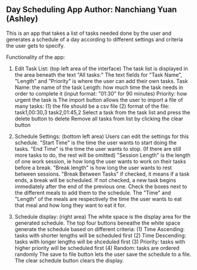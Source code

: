 Day Scheduling App
Author: Nanchiang Yuan (Ashley)
-----------------------------------------------------------
This is an app that takes a list of tasks needed done by the user and generates a schedule of a day 
according to different settings and criteria the user gets to specify.

Functionality of the app:
1. Edit Task List: (top left area of the interface)
   The task list is displayed in the area beneath the text "All tasks:"
   The text fields for "Task Name", "Length" and "Priority" is where the user can add their own tasks.
     Task Name: the name of the task
     Length: how much time the task needs in order to complete it (input format: "01:30" for 90 minutes) 
     Priority: how urgent the task is
   The import button allows the user to import a file of many tasks:
     (1) the file should be a csv file
     (2) format of the file:
         task1,00:30,3
         task2,01:45,2
   Select a task from the task list and press the delete button to delete
   Remove all tasks from list by clicking the clear button

2. Schedule Settings: (bottom left area)
   Users can edit the settings for this schedule.
   "Start Time" is the time the user wants to start doing the tasks.
   "End Time" is the time the user wants to stop. (If there are still more tasks to do, the rest will be omitted)
   "Session Length" is the length of one work session, ie how long the user wants to work on their tasks before a break.
   "Break length" is how long the user wants to rest between sessions.
   "Break Between Tasks" if checked, it means if a task ends, a break will be scheduled.
   If not checked, a new task begins immediately after the end of the previous one.
   Check the boxes next to the different meals to add them to the schedule.
   The "Time" and "Length" of the meals are respectively the time the user wants to eat that meal and how long they want to eat it for.
   
3. Schedule display: (right area)
   The white space is the display area for the generated schedule.
   The top four buttons beneathe the white space generate the schedule based on different criteria:
     (1) Time Ascending: tasks with shorter lengths will be scheduled first
     (2) Time Descending: tasks with longer lengths will be shceduled first
     (3) Priority: tasks with higher priority will be scheduled first
     (4) Random: tasks are ordered randomly
   The save to file button lets the user save the schedule to a file.
   The clear schedule button clears the display.
